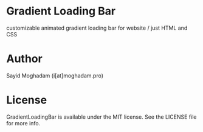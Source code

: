 # Gradient Loading Bar
customizable animated gradient loading bar for website / just HTML and CSS

# Author
Sayid Moghadam (i[at]moghadam.pro)

# License
GradientLoadingBar is available under the MIT license. See the LICENSE file for more info.
